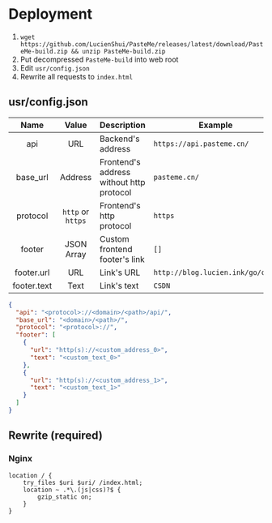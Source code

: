 # Deployment

1. `wget https://github.com/LucienShui/PasteMe/releases/latest/download/PasteMe-build.zip && unzip PasteMe-build.zip `
2. Put decompressed `PasteMe-build` into web root
3. Edit `usr/config.json`
4. Rewrite all requests to `index.html`

## usr/config.json

| Name | Value | Description | Example |
| :---: | :---: | --- | --- |
| api | URL | Backend's address | `https://api.pasteme.cn/` |
| base_url | Address | Frontend's address without http protocol | `pasteme.cn/` |
| protocol | `http` or `https` | Frontend's http protocol | `https` |
| footer | JSON Array | Custom frontend footer's link | `[]` |
| footer.url | URL | Link's URL | `http://blog.lucien.ink/go/csdn` |
| footer.text | Text | Link's text | `CSDN` |

```json
{
  "api": "<protocol>://<domain>/<path>/api/",
  "base_url": "<domain>/<path>/",
  "protocol": "<protocol>://",
  "footer": [
    {
      "url": "http(s)://<custom_address_0>",
      "text": "<custom_text_0>"
    },
    {
      "url": "http(s)://<custom_address_1>",
      "text": "<custom_text_1>"
    }
  ]
}
```

## Rewrite (required)

### Nginx

```
location / {
    try_files $uri $uri/ /index.html;
    location ~ .*\.(js|css)?$ {
        gzip_static on;
    }
}
```
